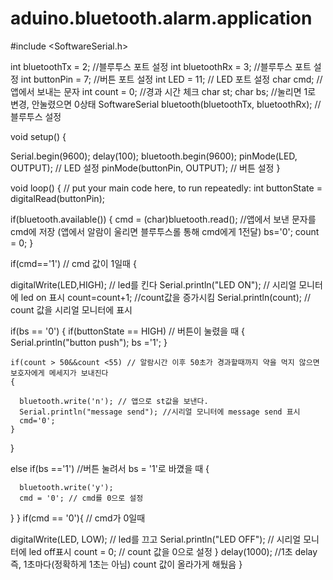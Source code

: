 # aduino.bluetooth.alarm.application
#include <SoftwareSerial.h>

int bluetoothTx = 2; //블루투스 포트 설정
int bluetoothRx = 3; //블루투스 포트 설정
int buttonPin = 7; //버튼 포트 설정
int LED = 11; // LED 포트 설정
char cmd; // 앱에서 보내는 문자
int count = 0; //경과 시간 체크
char st;
char bs; //눌리면 1로 변경, 안눌렸으면 0상태
SoftwareSerial bluetooth(bluetoothTx, bluetoothRx); // 블루투스 설정

void setup() {
  
Serial.begin(9600); 
delay(100);
bluetooth.begin(9600); 
pinMode(LED, OUTPUT); // LED 설정
pinMode(buttonPin, OUTPUT); // 버튼 설정
}

void loop() {
  // put your main code here, to run repeatedly:
  int buttonState = digitalRead(buttonPin);
  
if(bluetooth.available())
{
  cmd = (char)bluetooth.read(); //앱에서 보낸 문자를 cmd에 저장 (앱에서 알람이 울리면 블루투스롤 통해 cmd에게 1전달)
  bs='0';
  count = 0;
}

if(cmd=='1') // cmd 값이 1일때 
{
  
  digitalWrite(LED,HIGH);  // led를 킨다
  Serial.println("LED ON"); // 시리얼 모니터에 led on 표시
  count=count+1; //count값을 증가시킴
  Serial.println(count); // count 값을 시리얼 모니터에 표시

  if(bs == '0')
  {
    if(buttonState == HIGH) // 버튼이 눌렸을 때 
    {
      Serial.println("button push");
      bs ='1';
    }
      
      
    if(count > 50&&count <55) // 알람시간 이후 50초가 경과할때까지 약을 먹지 않으면 보호자에게 메세지가 보내진다
    {
      
      bluetooth.write('n'); // 앱으로 st값을 보낸다.
      Serial.println("message send"); //시리얼 모니터에 message send 표시
      cmd='0';
    }
  }
  
  else if(bs =='1') //버튼 눌려서 bs = '1'로 바꼈을 때
  {
      
      bluetooth.write('y');
      cmd = '0'; // cmd를 0으로 설정
  } 
}
if(cmd == '0'){ // cmd가 0일때


digitalWrite(LED, LOW); // led를 끄고
Serial.println("LED OFF"); // 시리얼 모니터에 led off표시
count = 0; // count 값을 0으로 설정
}
delay(1000); //1초 delay 즉, 1초마다(정확하게 1초는 아님) count 값이 올라가게 해뒀음
}
